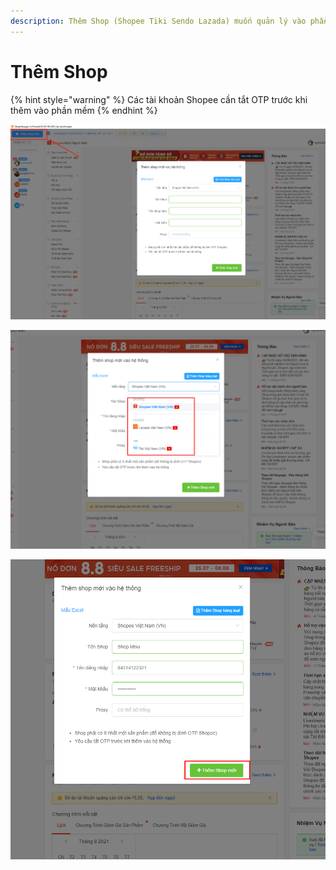 ```yaml
---
description: Thêm Shop (Shopee Tiki Sendo Lazada) muốn quản lý vào phần mềm
---
```


# Thêm Shop

{% hint style="warning" %}
Các tài khoản Shopee cần tắt OTP trước khi thêm vào phần mềm
{% endhint %}

![Bấm vào nút thêm Shop](<../../.gitbook/assets/image (13) (1).png>)

![Chọn nền tảng](<../../.gitbook/assets/image (12) (1) (1).png>)

![Điền thông tin và thêm Shop](<../../.gitbook/assets/image (15) (1).png>)
